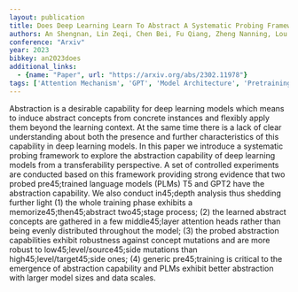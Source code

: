 ```yaml
---
layout: publication
title: Does Deep Learning Learn To Abstract A Systematic Probing Framework
authors: An Shengnan, Lin Zeqi, Chen Bei, Fu Qiang, Zheng Nanning, Lou Jian-guang
conference: "Arxiv"
year: 2023
bibkey: an2023does
additional_links:
  - {name: "Paper", url: "https://arxiv.org/abs/2302.11978"}
tags: ['Attention Mechanism', 'GPT', 'Model Architecture', 'Pretraining Methods', 'Security', 'Tools', 'Training Techniques']
---
```

Abstraction is a desirable capability for deep learning models which means to induce abstract concepts from concrete instances and flexibly apply them beyond the learning context. At the same time there is a lack of clear understanding about both the presence and further characteristics of this capability in deep learning models. In this paper we introduce a systematic probing framework to explore the abstraction capability of deep learning models from a transferability perspective. A set of controlled experiments are conducted based on this framework providing strong evidence that two probed pre45;trained language models (PLMs) T5 and GPT2 have the abstraction capability. We also conduct in45;depth analysis thus shedding further light (1) the whole training phase exhibits a memorize45;then45;abstract two45;stage process; (2) the learned abstract concepts are gathered in a few middle45;layer attention heads rather than being evenly distributed throughout the model; (3) the probed abstraction capabilities exhibit robustness against concept mutations and are more robust to low45;level/source45;side mutations than high45;level/target45;side ones; (4) generic pre45;training is critical to the emergence of abstraction capability and PLMs exhibit better abstraction with larger model sizes and data scales.
